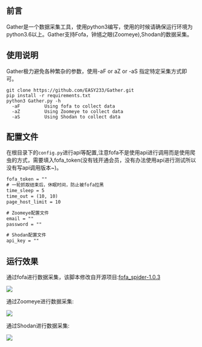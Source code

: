 ## 前言

Gather是一个数据采集工具，使用python3编写，使用的时候请确保运行环境为python3.6以上。Gather支持Fofa，钟馗之眼(Zoomeye),Shodan的数据采集。

## 使用说明

Gather极力避免各种繁杂的参数，使用-aF or aZ or -aS 指定特定采集方式即可。

```
git clone https://github.com/EASY233/Gather.git
pip install -r requirements.txt
python3 Gather.py -h
  -aF         Using fofa to collect data
  -aZ         Using Zoomeye to collect data
  -aS         Using Shodan to collect data

```

## 配置文件

在根目录下的``config.py``进行api等配置,注意fofa不是使用api进行调用而是使用爬虫的方式，需要填入fofa_token(没有钱开通会员，没有办法使用api进行测试所以没有写api调用版本~)。

```txt
fofa_token = ""
# 一轮抓取结束后，休眠时间，防止被fofa拉黑
time_sleep = 5
time_out = (10, 10)
page_host_limit = 10

# Zoomeye配置文件
email = ""
password = ""

# Shodan配置文件
api_key = ""
```

## 运行效果

通过fofa进行数据采集，该脚本修改自开源项目:[fofa_spider-1.0.3](https://github.com/FightingForWhat/fofa_spider-1.0.3)

![](https://picbed.easy233.top//imgimage-20210414210322955.png)

通过Zoomeye进行数据采集:

![](https://picbed.easy233.top//imgimage-20210414210427953.png)

通过Shodan进行数据采集:

![](https://picbed.easy233.top//imgimage-20210414210538305.png)


